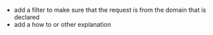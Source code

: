 - add a filter to make sure that the request is from the domain that is declared
- add a how to or other explanation
